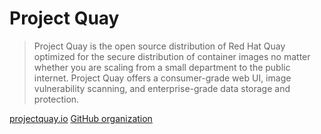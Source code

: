 # Project Quay

> Project Quay is the open source distribution of Red Hat Quay optimized for the secure distribution of container images no matter whether you are scaling from a small department to the public internet.
> Project Quay offers a consumer-grade web UI, image vulnerability scanning, and enterprise-grade data storage and protection.

[projectquay.io](https://www.projectquay.io/)
[GitHub organization](https://github.com/quay)
